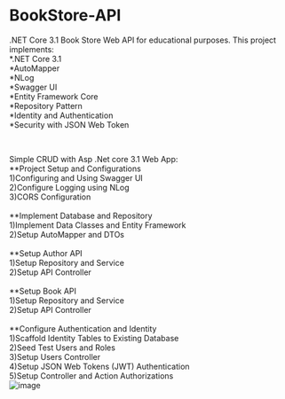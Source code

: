 # BookStore-API

.NET Core 3.1 Book Store Web API for educational purposes. This project implements:<br />
*.NET Core 3.1<br />
*AutoMapper<br />
*NLog<br />
*Swagger UI<br />
*Entity Framework Core<br />
*Repository Pattern<br />
*Identity and Authentication<br />
*Security with JSON Web Token

<br />

Simple CRUD with Asp .Net core 3.1 Web App:<br />
**Project Setup and Configurations<br />
    1)Configuring and Using Swagger UI<br />
    2)Configure Logging using NLog<br />
    3)CORS Configuration<br />
     <br />
**Implement Database and Repository<br />
    1)Implement Data Classes and Entity Framework<br />
    2)Setup AutoMapper and DTOs<br />
    <br />
**Setup Author API    <br />
    1)Setup Repository and Service<br />
    2)Setup API Controller<br />
    <br />
**Setup Book API    <br />
    1)Setup Repository and Service<br />
    2)Setup API Controller  <br />
    <br />
**Configure Authentication and Identity    <br />
    1)Scaffold Identity Tables to Existing Database<br />
    2)Seed Test Users and Roles<br />
    3)Setup Users Controller<br />
    4)Setup JSON Web Tokens (JWT) Authentication<br />
    5)Setup Controller and Action Authorizations<br />
![image](https://user-images.githubusercontent.com/101410890/157906274-b8cbca95-9bd4-4749-ad6c-77c88d7d3eb8.png)
